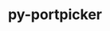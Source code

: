 ---
title: "py-portpicker"
layout: cache
categories: [package, develop]
meta: {"versions": ["1.5.2"], "compilers": ["gcc@=11.3.0"], "oss": ["ubuntu22.04"], "platforms": ["linux"], "targets": ["x86_64_v3"], "stacks": ["ml-linux-x86_64-cpu", "ml-linux-x86_64-cuda", "ml-linux-x86_64-rocm", "root"], "num_specs": 15, "num_specs_by_stack": {"ml-linux-x86_64-cpu": 15, "ml-linux-x86_64-rocm": 15, "root": 15, "ml-linux-x86_64-cuda": 15}}
spec_details: [{"hash": "ic43ffxfalf2rhl7rvscsjfgnzznwwbk", "compiler": "gcc@=11.3.0", "versions": ["1.5.2"], "os": "ubuntu22.04", "platform": "linux", "target": "x86_64_v3", "variants": ["build_system=python_pip"], "stacks": ["ml-linux-x86_64-cpu", "ml-linux-x86_64-rocm", "root", "ml-linux-x86_64-cuda"], "size": "-", "tarball": "https://binaries.spack.io/develop/build_cache/linux-ubuntu22.04-x86_64_v3/gcc-11.3.0/py-portpicker-1.5.2/linux-ubuntu22.04-x86_64_v3-gcc-11.3.0-py-portpicker-1.5.2-ic43ffxfalf2rhl7rvscsjfgnzznwwbk.spack"}, {"hash": "7oehxjguo6ow5xesz7ry3p6v2qolvjab", "compiler": "gcc@=11.3.0", "versions": ["1.5.2"], "os": "ubuntu22.04", "platform": "linux", "target": "x86_64_v3", "variants": ["build_system=python_pip"], "stacks": ["ml-linux-x86_64-cpu", "ml-linux-x86_64-rocm", "root", "ml-linux-x86_64-cuda"], "size": "-", "tarball": "https://binaries.spack.io/develop/build_cache/linux-ubuntu22.04-x86_64_v3/gcc-11.3.0/py-portpicker-1.5.2/linux-ubuntu22.04-x86_64_v3-gcc-11.3.0-py-portpicker-1.5.2-7oehxjguo6ow5xesz7ry3p6v2qolvjab.spack"}, {"hash": "amueu3tzeyvvhjbcetzx2qgqcnn33nal", "compiler": "gcc@=11.3.0", "versions": ["1.5.2"], "os": "ubuntu22.04", "platform": "linux", "target": "x86_64_v3", "variants": ["build_system=python_pip"], "stacks": ["ml-linux-x86_64-cpu", "ml-linux-x86_64-rocm", "root", "ml-linux-x86_64-cuda"], "size": "-", "tarball": "https://binaries.spack.io/develop/build_cache/linux-ubuntu22.04-x86_64_v3/gcc-11.3.0/py-portpicker-1.5.2/linux-ubuntu22.04-x86_64_v3-gcc-11.3.0-py-portpicker-1.5.2-amueu3tzeyvvhjbcetzx2qgqcnn33nal.spack"}, {"hash": "kyey5pvffm72gjk2ismssvzzvvekclgq", "compiler": "gcc@=11.3.0", "versions": ["1.5.2"], "os": "ubuntu22.04", "platform": "linux", "target": "x86_64_v3", "variants": ["build_system=python_pip"], "stacks": ["ml-linux-x86_64-cpu", "ml-linux-x86_64-rocm", "root", "ml-linux-x86_64-cuda"], "size": "-", "tarball": "https://binaries.spack.io/develop/build_cache/linux-ubuntu22.04-x86_64_v3/gcc-11.3.0/py-portpicker-1.5.2/linux-ubuntu22.04-x86_64_v3-gcc-11.3.0-py-portpicker-1.5.2-kyey5pvffm72gjk2ismssvzzvvekclgq.spack"}, {"hash": "47hnitjoqc6xpodhodtybxyvgoroszz4", "compiler": "gcc@=11.3.0", "versions": ["1.5.2"], "os": "ubuntu22.04", "platform": "linux", "target": "x86_64_v3", "variants": ["build_system=python_pip"], "stacks": ["ml-linux-x86_64-cpu", "ml-linux-x86_64-rocm", "root", "ml-linux-x86_64-cuda"], "size": "-", "tarball": "https://binaries.spack.io/develop/build_cache/linux-ubuntu22.04-x86_64_v3/gcc-11.3.0/py-portpicker-1.5.2/linux-ubuntu22.04-x86_64_v3-gcc-11.3.0-py-portpicker-1.5.2-47hnitjoqc6xpodhodtybxyvgoroszz4.spack"}, {"hash": "sxm4ybmgesogfqiuzfrsyqdzny7fbj4p", "compiler": "gcc@=11.3.0", "versions": ["1.5.2"], "os": "ubuntu22.04", "platform": "linux", "target": "x86_64_v3", "variants": ["build_system=python_pip"], "stacks": ["ml-linux-x86_64-cpu", "ml-linux-x86_64-rocm", "root", "ml-linux-x86_64-cuda"], "size": "-", "tarball": "https://binaries.spack.io/develop/build_cache/linux-ubuntu22.04-x86_64_v3/gcc-11.3.0/py-portpicker-1.5.2/linux-ubuntu22.04-x86_64_v3-gcc-11.3.0-py-portpicker-1.5.2-sxm4ybmgesogfqiuzfrsyqdzny7fbj4p.spack"}, {"hash": "6uyo42v6cosypl3562aroh2wiudg5y7t", "compiler": "gcc@=11.3.0", "versions": ["1.5.2"], "os": "ubuntu22.04", "platform": "linux", "target": "x86_64_v3", "variants": ["build_system=python_pip"], "stacks": ["ml-linux-x86_64-cpu", "ml-linux-x86_64-rocm", "root", "ml-linux-x86_64-cuda"], "size": "-", "tarball": "https://binaries.spack.io/develop/build_cache/linux-ubuntu22.04-x86_64_v3/gcc-11.3.0/py-portpicker-1.5.2/linux-ubuntu22.04-x86_64_v3-gcc-11.3.0-py-portpicker-1.5.2-6uyo42v6cosypl3562aroh2wiudg5y7t.spack"}, {"hash": "s4hswoyk4uh25dptn73xu4jtdqfccasl", "compiler": "gcc@=11.3.0", "versions": ["1.5.2"], "os": "ubuntu22.04", "platform": "linux", "target": "x86_64_v3", "variants": ["build_system=python_pip"], "stacks": ["ml-linux-x86_64-cpu", "ml-linux-x86_64-rocm", "root", "ml-linux-x86_64-cuda"], "size": "-", "tarball": "https://binaries.spack.io/develop/build_cache/linux-ubuntu22.04-x86_64_v3/gcc-11.3.0/py-portpicker-1.5.2/linux-ubuntu22.04-x86_64_v3-gcc-11.3.0-py-portpicker-1.5.2-s4hswoyk4uh25dptn73xu4jtdqfccasl.spack"}, {"hash": "46olubxkrkrjfsheibel52ninres4zwi", "compiler": "gcc@=11.3.0", "versions": ["1.5.2"], "os": "ubuntu22.04", "platform": "linux", "target": "x86_64_v3", "variants": ["build_system=python_pip"], "stacks": ["ml-linux-x86_64-cpu", "ml-linux-x86_64-rocm", "root", "ml-linux-x86_64-cuda"], "size": "-", "tarball": "https://binaries.spack.io/develop/build_cache/linux-ubuntu22.04-x86_64_v3/gcc-11.3.0/py-portpicker-1.5.2/linux-ubuntu22.04-x86_64_v3-gcc-11.3.0-py-portpicker-1.5.2-46olubxkrkrjfsheibel52ninres4zwi.spack"}, {"hash": "3xctqarw3kc2zp2ydfap43rdve67dfoz", "compiler": "gcc@=11.3.0", "versions": ["1.5.2"], "os": "ubuntu22.04", "platform": "linux", "target": "x86_64_v3", "variants": ["build_system=python_pip"], "stacks": ["ml-linux-x86_64-cpu", "ml-linux-x86_64-rocm", "root", "ml-linux-x86_64-cuda"], "size": "-", "tarball": "https://binaries.spack.io/develop/build_cache/linux-ubuntu22.04-x86_64_v3/gcc-11.3.0/py-portpicker-1.5.2/linux-ubuntu22.04-x86_64_v3-gcc-11.3.0-py-portpicker-1.5.2-3xctqarw3kc2zp2ydfap43rdve67dfoz.spack"}, {"hash": "52fooj3tqfsqwp24qrkyfgwpmr5k375m", "compiler": "gcc@=11.3.0", "versions": ["1.5.2"], "os": "ubuntu22.04", "platform": "linux", "target": "x86_64_v3", "variants": ["build_system=python_pip"], "stacks": ["ml-linux-x86_64-cpu", "ml-linux-x86_64-rocm", "root", "ml-linux-x86_64-cuda"], "size": "-", "tarball": "https://binaries.spack.io/develop/build_cache/linux-ubuntu22.04-x86_64_v3/gcc-11.3.0/py-portpicker-1.5.2/linux-ubuntu22.04-x86_64_v3-gcc-11.3.0-py-portpicker-1.5.2-52fooj3tqfsqwp24qrkyfgwpmr5k375m.spack"}, {"hash": "yyu6eiof55a6psd5v2bcnqw7ayvn7vvj", "compiler": "gcc@=11.3.0", "versions": ["1.5.2"], "os": "ubuntu22.04", "platform": "linux", "target": "x86_64_v3", "variants": ["build_system=python_pip"], "stacks": ["ml-linux-x86_64-cpu", "ml-linux-x86_64-rocm", "root", "ml-linux-x86_64-cuda"], "size": "-", "tarball": "https://binaries.spack.io/develop/build_cache/linux-ubuntu22.04-x86_64_v3/gcc-11.3.0/py-portpicker-1.5.2/linux-ubuntu22.04-x86_64_v3-gcc-11.3.0-py-portpicker-1.5.2-yyu6eiof55a6psd5v2bcnqw7ayvn7vvj.spack"}, {"hash": "joslfosjileyq3e57lprabkfm5ytja2a", "compiler": "gcc@=11.3.0", "versions": ["1.5.2"], "os": "ubuntu22.04", "platform": "linux", "target": "x86_64_v3", "variants": ["build_system=python_pip"], "stacks": ["ml-linux-x86_64-cpu", "ml-linux-x86_64-rocm", "root", "ml-linux-x86_64-cuda"], "size": "-", "tarball": "https://binaries.spack.io/develop/build_cache/linux-ubuntu22.04-x86_64_v3/gcc-11.3.0/py-portpicker-1.5.2/linux-ubuntu22.04-x86_64_v3-gcc-11.3.0-py-portpicker-1.5.2-joslfosjileyq3e57lprabkfm5ytja2a.spack"}, {"hash": "bibay7pr3u7m6ikrflhjinirmme6cynt", "compiler": "gcc@=11.3.0", "versions": ["1.5.2"], "os": "ubuntu22.04", "platform": "linux", "target": "x86_64_v3", "variants": ["build_system=python_pip"], "stacks": ["ml-linux-x86_64-cpu", "ml-linux-x86_64-rocm", "root", "ml-linux-x86_64-cuda"], "size": "-", "tarball": "https://binaries.spack.io/develop/build_cache/linux-ubuntu22.04-x86_64_v3/gcc-11.3.0/py-portpicker-1.5.2/linux-ubuntu22.04-x86_64_v3-gcc-11.3.0-py-portpicker-1.5.2-bibay7pr3u7m6ikrflhjinirmme6cynt.spack"}, {"hash": "ijnevflgnwbspajuadpfdkmqtnqqh7ea", "compiler": "gcc@=11.3.0", "versions": ["1.5.2"], "os": "ubuntu22.04", "platform": "linux", "target": "x86_64_v3", "variants": ["build_system=python_pip"], "stacks": ["ml-linux-x86_64-cpu", "ml-linux-x86_64-rocm", "root", "ml-linux-x86_64-cuda"], "size": "-", "tarball": "https://binaries.spack.io/develop/build_cache/linux-ubuntu22.04-x86_64_v3/gcc-11.3.0/py-portpicker-1.5.2/linux-ubuntu22.04-x86_64_v3-gcc-11.3.0-py-portpicker-1.5.2-ijnevflgnwbspajuadpfdkmqtnqqh7ea.spack"}]
---